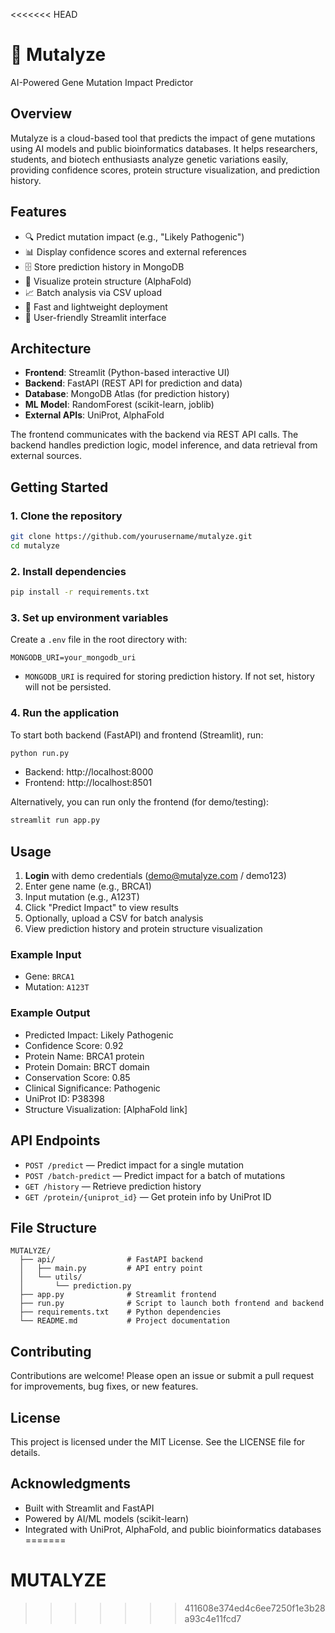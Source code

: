 <<<<<<< HEAD
# 🧬 Mutalyze

AI-Powered Gene Mutation Impact Predictor

## Overview

Mutalyze is a cloud-based tool that predicts the impact of gene mutations using AI models and public bioinformatics databases. It helps researchers, students, and biotech enthusiasts analyze genetic variations easily, providing confidence scores, protein structure visualization, and prediction history.

## Features

- 🔍 Predict mutation impact (e.g., "Likely Pathogenic")
- 📊 Display confidence scores and external references
- 🗄️ Store prediction history in MongoDB
- 🧬 Visualize protein structure (AlphaFold)
- 📈 Batch analysis via CSV upload
- 🚀 Fast and lightweight deployment
- 📱 User-friendly Streamlit interface

## Architecture

- **Frontend**: Streamlit (Python-based interactive UI)
- **Backend**: FastAPI (REST API for prediction and data)
- **Database**: MongoDB Atlas (for prediction history)
- **ML Model**: RandomForest (scikit-learn, joblib)
- **External APIs**: UniProt, AlphaFold

The frontend communicates with the backend via REST API calls. The backend handles prediction logic, model inference, and data retrieval from external sources.

## Getting Started

### 1. Clone the repository
```bash
git clone https://github.com/yourusername/mutalyze.git
cd mutalyze
```

### 2. Install dependencies
```bash
pip install -r requirements.txt
```

### 3. Set up environment variables
Create a `.env` file in the root directory with:
```
MONGODB_URI=your_mongodb_uri
```

- `MONGODB_URI` is required for storing prediction history. If not set, history will not be persisted.

### 4. Run the application
To start both backend (FastAPI) and frontend (Streamlit), run:
```bash
python run.py
```
- Backend: http://localhost:8000
- Frontend: http://localhost:8501

Alternatively, you can run only the frontend (for demo/testing):
```bash
streamlit run app.py
```

## Usage

1. **Login** with demo credentials (demo@mutalyze.com / demo123)
2. Enter gene name (e.g., BRCA1)
3. Input mutation (e.g., A123T)
4. Click "Predict Impact" to view results
5. Optionally, upload a CSV for batch analysis
6. View prediction history and protein structure visualization

### Example Input
- Gene: `BRCA1`
- Mutation: `A123T`

### Example Output
- Predicted Impact: Likely Pathogenic
- Confidence Score: 0.92
- Protein Name: BRCA1 protein
- Protein Domain: BRCT domain
- Conservation Score: 0.85
- Clinical Significance: Pathogenic
- UniProt ID: P38398
- Structure Visualization: [AlphaFold link]

## API Endpoints

- `POST /predict` — Predict impact for a single mutation
- `POST /batch-predict` — Predict impact for a batch of mutations
- `GET /history` — Retrieve prediction history
- `GET /protein/{uniprot_id}` — Get protein info by UniProt ID

## File Structure

```
MUTALYZE/
  ├── api/                # FastAPI backend
  │   ├── main.py         # API entry point
  │   └── utils/
  │       └── prediction.py
  ├── app.py              # Streamlit frontend
  ├── run.py              # Script to launch both frontend and backend
  ├── requirements.txt    # Python dependencies
  └── README.md           # Project documentation
```

## Contributing

Contributions are welcome! Please open an issue or submit a pull request for improvements, bug fixes, or new features.

## License

This project is licensed under the MIT License. See the LICENSE file for details.

## Acknowledgments

- Built with Streamlit and FastAPI
- Powered by AI/ML models (scikit-learn)
- Integrated with UniProt, AlphaFold, and public bioinformatics databases 
=======
# MUTALYZE
>>>>>>> 411608e374ed4c6ee7250f1e3b28a93c4e11fcd7
